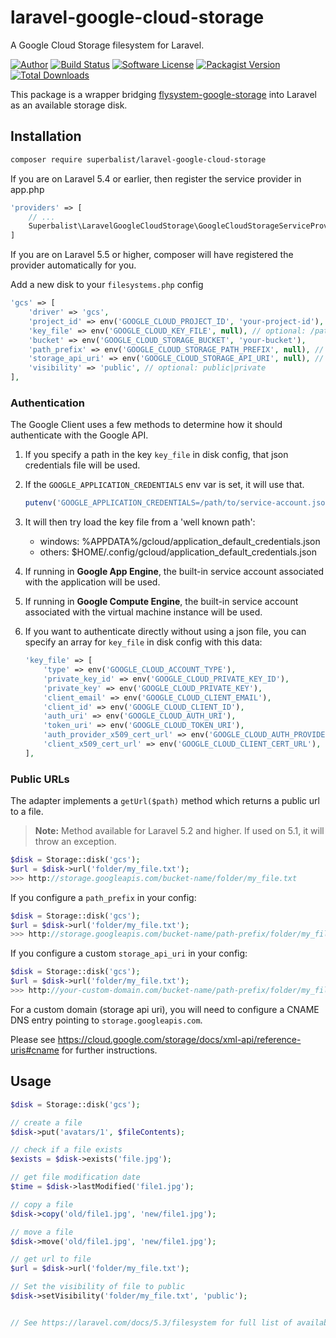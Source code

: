 # laravel-google-cloud-storage

A Google Cloud Storage filesystem for Laravel.

[![Author](http://img.shields.io/badge/author-@superbalist-blue.svg?style=flat-square)](https://twitter.com/superbalist)
[![Build Status](https://img.shields.io/travis/Superbalist/laravel-google-cloud-storage/master.svg?style=flat-square)](https://travis-ci.org/Superbalist/laravel-google-cloud-storage)
[![Software License](https://img.shields.io/badge/license-MIT-brightgreen.svg?style=flat-square)](LICENSE)
[![Packagist Version](https://img.shields.io/packagist/v/gastroplanner/laravel-google-cloud-storage.svg?style=flat-square)](https://packagist.org/packages/superbalist/laravel-google-cloud-storage)
[![Total Downloads](https://img.shields.io/packagist/dt/gastroplanner/laravel-google-cloud-storage.svg?style=flat-square)](https://packagist.org/packages/superbalist/laravel-google-cloud-storage)

This package is a wrapper bridging [flysystem-google-storage](https://github.com/Superbalist/flysystem-google-storage) into Laravel as an available storage disk.

## Installation

```bash
composer require superbalist/laravel-google-cloud-storage
```

If you are on Laravel 5.4 or earlier, then register the service provider in app.php

```php
'providers' => [
    // ...
    Superbalist\LaravelGoogleCloudStorage\GoogleCloudStorageServiceProvider::class,
]
```

If you are on Laravel 5.5 or higher, composer will have registered the provider automatically for you.

Add a new disk to your `filesystems.php` config

```php
'gcs' => [
    'driver' => 'gcs',
    'project_id' => env('GOOGLE_CLOUD_PROJECT_ID', 'your-project-id'),
    'key_file' => env('GOOGLE_CLOUD_KEY_FILE', null), // optional: /path/to/service-account.json
    'bucket' => env('GOOGLE_CLOUD_STORAGE_BUCKET', 'your-bucket'),
    'path_prefix' => env('GOOGLE_CLOUD_STORAGE_PATH_PREFIX', null), // optional: /default/path/to/apply/in/bucket
    'storage_api_uri' => env('GOOGLE_CLOUD_STORAGE_API_URI', null), // see: Public URLs below
    'visibility' => 'public', // optional: public|private
],
```

### Authentication

The Google Client uses a few methods to determine how it should authenticate with the Google API.

1. If you specify a path in the key `key_file` in disk config, that json credentials file will be used.
2. If the `GOOGLE_APPLICATION_CREDENTIALS` env var is set, it will use that.
    ```php
    putenv('GOOGLE_APPLICATION_CREDENTIALS=/path/to/service-account.json');
    ```
3. It will then try load the key file from a 'well known path':

    - windows: %APPDATA%/gcloud/application_default_credentials.json
    - others: $HOME/.config/gcloud/application_default_credentials.json

4. If running in **Google App Engine**, the built-in service account associated with the application will be used.
5. If running in **Google Compute Engine**, the built-in service account associated with the virtual machine instance will be used.
6. If you want to authenticate directly without using a json file, you can specify an array for `key_file` in disk config with this data:
    ```php
    'key_file' => [
        'type' => env('GOOGLE_CLOUD_ACCOUNT_TYPE'),
        'private_key_id' => env('GOOGLE_CLOUD_PRIVATE_KEY_ID'),
        'private_key' => env('GOOGLE_CLOUD_PRIVATE_KEY'),
        'client_email' => env('GOOGLE_CLOUD_CLIENT_EMAIL'),
        'client_id' => env('GOOGLE_CLOUD_CLIENT_ID'),
        'auth_uri' => env('GOOGLE_CLOUD_AUTH_URI'),
        'token_uri' => env('GOOGLE_CLOUD_TOKEN_URI'),
        'auth_provider_x509_cert_url' => env('GOOGLE_CLOUD_AUTH_PROVIDER_CERT_URL'),
        'client_x509_cert_url' => env('GOOGLE_CLOUD_CLIENT_CERT_URL'),
    ],
    ```

### Public URLs

The adapter implements a `getUrl($path)` method which returns a public url to a file.

> **Note:** Method available for Laravel 5.2 and higher. If used on 5.1, it will throw an exception.

```php
$disk = Storage::disk('gcs');
$url = $disk->url('folder/my_file.txt');
>>> http://storage.googleapis.com/bucket-name/folder/my_file.txt
```

If you configure a `path_prefix` in your config:

```php
$disk = Storage::disk('gcs');
$url = $disk->url('folder/my_file.txt');
>>> http://storage.googleapis.com/bucket-name/path-prefix/folder/my_file.txt
```

If you configure a custom `storage_api_uri` in your config:

```php
$disk = Storage::disk('gcs');
$url = $disk->url('folder/my_file.txt');
>>> http://your-custom-domain.com/bucket-name/path-prefix/folder/my_file.txt
```

For a custom domain (storage api uri), you will need to configure a CNAME DNS entry pointing to `storage.googleapis.com`.

Please see https://cloud.google.com/storage/docs/xml-api/reference-uris#cname for further instructions.

## Usage

```php
$disk = Storage::disk('gcs');

// create a file
$disk->put('avatars/1', $fileContents);

// check if a file exists
$exists = $disk->exists('file.jpg');

// get file modification date
$time = $disk->lastModified('file1.jpg');

// copy a file
$disk->copy('old/file1.jpg', 'new/file1.jpg');

// move a file
$disk->move('old/file1.jpg', 'new/file1.jpg');

// get url to file
$url = $disk->url('folder/my_file.txt');

// Set the visibility of file to public
$disk->setVisibility('folder/my_file.txt', 'public');


// See https://laravel.com/docs/5.3/filesystem for full list of available functionality
```
